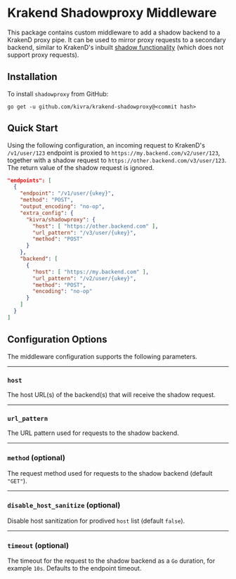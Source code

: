 # Krakend Shadowproxy Middleware

This package contains custom middleware to add a shadow backend to a KrakenD
proxy pipe. It can be used to mirror proxy requests to a secondary backend,
similar to KrakenD's inbuilt [shadow functionality](https://www.krakend.io/docs/backends/shadow-backends/)
(which does not support proxy requests).

## Installation

To install `shadowproxy` from GitHub:

    go get -u github.com/kivra/krakend-shadowproxy@<commit hash>

## Quick Start

Using the following configuration, an incoming request to KrakenD's `/v1/user/123`
endpoint is proxied to `https://my.backend.com/v2/user/123`, together with a shadow
request to `https://other.backend.com/v3/user/123`. The return value of the shadow
request is ignored.

```json
"endpoints": [
  {
    "endpoint": "/v1/user/{ukey}",
    "method": "POST",
    "output_encoding": "no-op",
    "extra_config": {
      "kivra/shadowproxy": {
        "host": [ "https://other.backend.com" ],
        "url_pattern": "/v3/user/{ukey}",
        "method": "POST"
      }
    },
    "backend": [
      {
        "host": [ "https://my.backend.com" ],
        "url_pattern": "/v2/user/{ukey}",
        "method": "POST",
        "encoding": "no-op"
      }
    ]
  }
]
```

## Configuration Options

The middleware configuration supports the following parameters.

---

### `host`

The host URL(s) of the backend(s) that will receive the shadow request.

---

### `url_pattern`

The URL pattern used for requests to the shadow backend.

---

### `method` (optional)

The request method used for requests to the shadow backend (default `"GET"`).

---

### `disable_host_sanitize` (optional)

Disable host sanitization for prodived `host` list (default `false`).

---

### `timeout` (optional)

The timeout for the request to the shadow backend as a `Go` duration, for
example `10s`. Defaults to the endpoint timeout.
